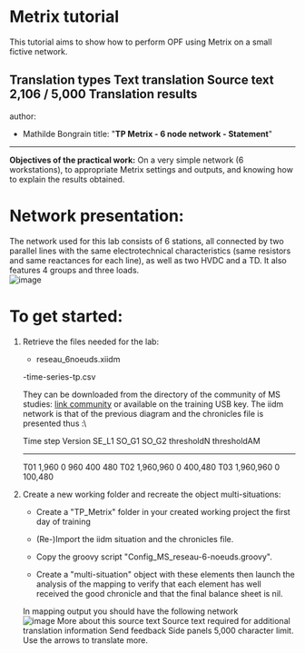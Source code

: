 # Metrix tutorial
This tutorial aims to show how to perform OPF using Metrix on a small fictive network.

Translation types
Text translation
Source text
2,106 / 5,000
Translation results
---
author:
- Mathilde Bongrain
  title: "**TP Metrix - 6 node network - Statement**"
---

**Objectives of the practical work:** On a very simple network (6 workstations), to appropriate
Metrix settings and outputs, and knowing how to explain the
results obtained.

# Network presentation:

The network used for this lab consists of 6 stations, all connected
by two parallel lines with the same electrotechnical characteristics
(same resistors and same reactances for each line), as well as two
HVDC and a TD. It also features 4 groups and three loads.\
![image](images/reseau_6_noeuds_ss_HVDC.png)

# To get started:

1. Retrieve the files needed for the lab:

    - reseau_6noeuds.xiidm

   -time-series-tp.csv

   They can be downloaded from the directory of the community of
   MS studies: [link
   community](https://communautes.rte-france.com/sites/Etudes-Multi-Situations/SitePages/Accueil%20de%20la%20communaut%C3%A9.aspx)
   or available on the training USB key. The iidm network is
   that of the previous diagram and the chronicles file is presented
   thus :\

   Time step Version SE_L1 SO_G1 SO_G2 thresholdN thresholdAM
      -------------- --------- ------- ------- ------- ------ -- ---------
   T01 1,960 0 960 400 480
   T02 1,960,960 0 400,480
   T03 1,960,960 0 100,480

2. Create a new working folder and recreate the object
   multi-situations:

    - Create a \"TP_Metrix\" folder in your created working project
      the first day of training

    - (Re-)Import the iidm situation and the chronicles file.

    - Copy the groovy script \"Config_MS_reseau-6-noeuds.groovy\".

    - Create a \"multi-situation\" object with these elements then
      launch the analysis of the mapping to verify that each element has
      well received the good chronicle and that the final balance sheet is nil.

   In mapping output you should have the following network\
   ![image](images/result_mapping_ss_HVDC.png)
   More about this source text
   Source text required for additional translation information
   Send feedback
   Side panels
   5,000 character limit. Use the arrows to translate more.
